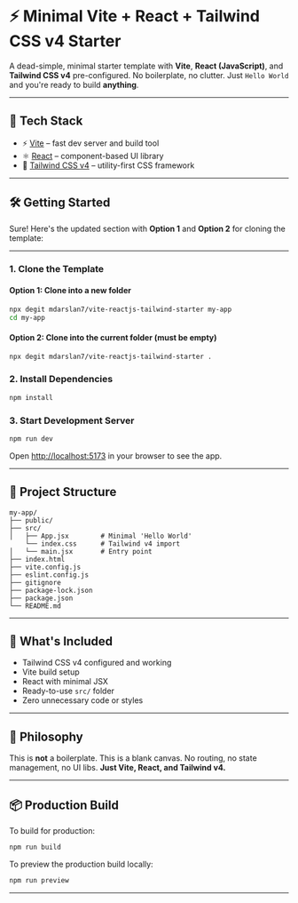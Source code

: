 # ⚡ Minimal Vite + React + Tailwind CSS v4 Starter

A dead-simple, minimal starter template with **Vite**, **React (JavaScript)**, and **Tailwind CSS v4** pre-configured. No boilerplate, no clutter. Just `Hello World` and you're ready to build **anything**.

---

## 🚀 Tech Stack

- ⚡ [Vite](https://vitejs.dev/) – fast dev server and build tool  
- ⚛️ [React](https://reactjs.org/) – component-based UI library  
- 🎨 [Tailwind CSS v4](https://tailwindcss.com/) – utility-first CSS framework

---

## 🛠️ Getting Started

Sure! Here's the updated section with **Option 1** and **Option 2** for cloning the template:

---

### 1. Clone the Template

#### Option 1: Clone into a new folder

```bash
npx degit mdarslan7/vite-reactjs-tailwind-starter my-app  
cd my-app
```

#### Option 2: Clone into the current folder (must be empty)

```bash
npx degit mdarslan7/vite-reactjs-tailwind-starter .
```

### 2. Install Dependencies

```bash
npm install
```

### 3. Start Development Server

```bash
npm run dev
```

Open [http://localhost:5173](http://localhost:5173) in your browser to see the app.

---

## 🧱 Project Structure

```
my-app/
├── public/
├── src/
│   ├── App.jsx        # Minimal 'Hello World'
    └── index.css      # Tailwind v4 import
│   └── main.jsx       # Entry point
├── index.html
├── vite.config.js
├── eslint.config.js
├── gitignore
├── package-lock.json
├── package.json
└── README.md
```

---

## 🌈 What's Included

* Tailwind CSS v4 configured and working
* Vite build setup
* React with minimal JSX
* Ready-to-use `src/` folder
* Zero unnecessary code or styles

---

## 🧼 Philosophy

This is **not** a boilerplate. This is a blank canvas.
No routing, no state management, no UI libs.
**Just Vite, React, and Tailwind v4.**

---

## 📦 Production Build

To build for production:

```bash
npm run build
```

To preview the production build locally:

```bash
npm run preview
```

---
